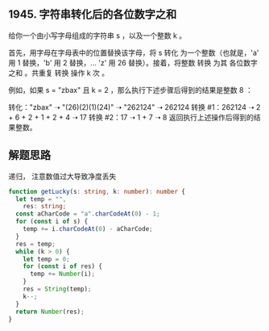 ## 1945. 字符串转化后的各位数字之和

给你一个由小写字母组成的字符串 s ，以及一个整数 k 。

首先，用字母在字母表中的位置替换该字母，将 s 转化 为一个整数（也就是，'a' 用 1 替换，'b' 用 2 替换，... 'z' 用 26 替换）。接着，将整数 转换 为其 各位数字之和 。共重复 转换 操作 k 次 。

例如，如果 s = "zbax" 且 k = 2 ，那么执行下述步骤后得到的结果是整数 8 ：

转化："zbax" ➝ "(26)(2)(1)(24)" ➝ "262124" ➝ 262124
转换 #1：262124 ➝ 2 + 6 + 2 + 1 + 2 + 4 ➝ 17
转换 #2：17 ➝ 1 + 7 ➝ 8
返回执行上述操作后得到的结果整数。

## 解题思路

递归， 注意数值过大导致净度丢失


```typescript
function getLucky(s: string, k: number): number {
  let temp = "",
    res: string;
  const aCharCode = "a".charCodeAt(0) - 1;
  for (const i of s) {
    temp += i.charCodeAt(0) - aCharCode;
  }
  res = temp;
  while (k > 0) {
    let temp = 0;
    for (const i of res) {
      temp += Number(i);
    }
    res = String(temp);
    k--;
  }
  return Number(res);
}
```

